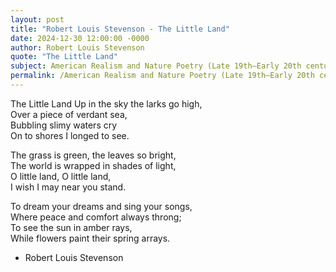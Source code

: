 ```yaml
---
layout: post
title: "Robert Louis Stevenson - The Little Land"
date: 2024-12-30 12:00:00 -0000
author: Robert Louis Stevenson
quote: "The Little Land"
subject: American Realism and Nature Poetry (Late 19th–Early 20th century)
permalink: /American Realism and Nature Poetry (Late 19th–Early 20th century)/Robert Louis Stevenson/Robert Louis Stevenson - The Little Land
---
```


The Little Land
Up in the sky the larks go high,  
       Over a piece of verdant sea,  
Bubbling slimy waters cry  
       On to shores I longed to see.

The grass is green, the leaves so bright,  
       The world is wrapped in shades of light,  
O little land, O little land,  
       I wish I may near you stand.

To dream your dreams and sing your songs,  
       Where peace and comfort always throng;  
To see the sun in amber rays,  
       While flowers paint their spring arrays.




- Robert Louis Stevenson
